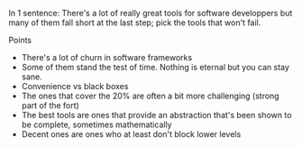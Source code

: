 
In 1 sentence: There's a lot of really great tools for software developpers but many of them fall short at the last step; pick the tools that won't fail. 

Points
  * There's a lot of churn in software frameworks
  * Some of them stand the test of time. Nothing is eternal but you can stay sane.
  * Convenience vs black boxes
  * The ones that cover the 20% are often a bit more challenging (strong part of the fort)
  * The best tools are ones that provide an abstraction that's been shown to be complete, sometimes mathematically
  * Decent ones are ones who at least don't block lower levels
